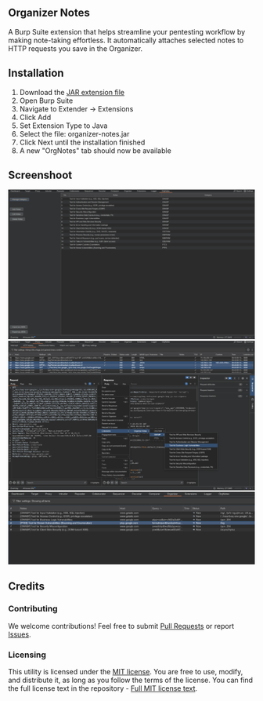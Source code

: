 ## Organizer Notes
A Burp Suite extension that helps streamline your pentesting workflow by making note-taking effortless. It automatically attaches selected notes to HTTP requests you save in the Organizer.

## Installation
1. Download the <a href="https://github.com/luqmanhy/burp-organizer-notes/releases">JAR extension file</a>
2. Open Burp Suite
3. Navigate to Extender → Extensions
4. Click Add
5. Set Extension Type to Java
6. Select the file: organizer-notes.jar
7. Click Next until the installation finished
8. A new "OrgNotes" tab should now be available

## Screenshoot
<p align="center">
<a href="https://github.com/luqmanhy/burp-organizer-notes"><img src="/static/orgnotes-1.png" alt="Organizer Notes"></a><br>
<a href="https://github.com/luqmanhy/burp-organizer-notes"><img src="/static/orgnotes-2.png" alt="Organizer Notes"></a><br>
<a href="https://github.com/luqmanhy/burp-organizer-notes"><img src="/static/orgnotes-3.png" alt="Organizer Notes"></a><br>
</p>

## Credits
### Contributing

We welcome contributions! Feel free to submit [Pull Requests](https://github.com/luqmanhy/burp-organizer-notes/pulls) or report [Issues](https://github.com/luqmanhy/burp-organizer-notes/issues).

### Licensing

This utility is licensed under the [MIT license](https://opensource.org/license/mit). You are free to use, modify, and distribute it, as long as you follow the terms of the license. You can find the full license text in the repository - [Full MIT license text](https://github.com/luqmanhy/burp-organizer-notes/blob/master/LICENSE).



